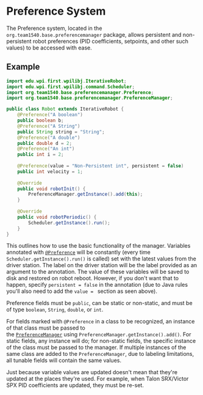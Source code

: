 # Preference System

The Preference system, located in the `org.team1540.base.preferencemanager` package, allows persistent and non-persistent robot preferences (PID coefficients, setpoints, and other such values) to be accessed with ease.

## Example

```java
import edu.wpi.first.wpilibj.IterativeRobot;
import edu.wpi.first.wpilibj.command.Scheduler;
import org.team1540.base.preferencemanager.Preference;
import org.team1540.base.preferencemanager.PreferenceManager;

public class Robot extends IterativeRobot {
    @Preference("A boolean")
    public boolean b;
    @Preference("A String")
    public String string = "String";
    @Preference("A double")
    public double d = 2;
    @Preference("An int")
    public int i = 2;
    
    @Preference(value = "Non-Persistent int", persistent = false)
    public int velocity = 1;
    
    @Override
    public void robotInit() {
        PreferenceManager.getInstance().add(this);
    }
    
    @Override
    public void robotPeriodic() {
        Scheduler.getInstance().run();
    }
}
```

This outlines how to use the basic functionality of the manager. Variables annotated with [`@Preference`](https://flamingchickens1540.github.io/ROOSTER/index.html?org/team1540/base/triggers/SimpleButton.html) will be constantly (every time `Scheduler.getInstance().run()` is called) set with the latest values from the driver station. The label on the driver station will be the label provided as an argument to the annotation. The value of these variables will be saved to disk and restored on robot reboot. However, if you don't want that to happen, specify `persistent = false` in the annotation (due to Java rules you'll also need to add the `value = ` section as seen above). 

Preference fields must be `public`, can be static or non-static, and must be of type `boolean`, `String`, `double`, or `int`.

For fields marked with `@Preference` in a class to be recognized, an instance of that class must be passed to the [`PreferenceManager`](https://flamingchickens1540.github.io/ROOSTER/index.html?org/team1540/base/triggers/SimpleButton.html) using `PreferenceManager.getInstance().add()`. For static fields, any instance will do; for non-static fields, the specific instance of the class must be passed to the manager. If multiple instances of the same class are added to the `PreferenceManager`, due to labeling limitations, all tunable fields will contain the same values.

Just because variable values are updated doesn't mean that they're updated at the places they're used. For example, when Talon SRX/Victor SPX PID coefficients are updated, they must be re-set. 
